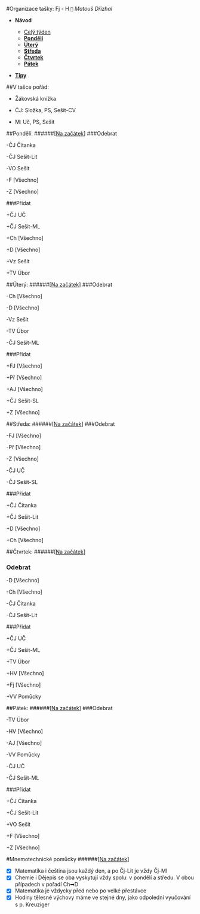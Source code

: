 #Organizace tašky: Fj - H
`🍪` *Matouš Dřízhal*

*   **Návod**
    *   [Celý týden](#v-tašce-pořád)
    *   **[Pondělí](#pondělí)**
    *   **[Úterý](#Úterý)**
    *   **[Středa](#středa)**
    *   **[Čtvrtek](#Čtvrtek)**
    *   **[Pátek](#pátek)**
    
*   **[Tipy](#mnemotechnické-pomůcky)**
    


##V tašce pořád:

- Žákovská knížka

- ČJ: Složka, PS, Sešit-CV

- M: Uč, PS, Sešit



##Pondělí:
######\[[Na začátek](#organizace-tašky-fj---h)\]
###Odebrat

-ČJ Čítanka

-ČJ Sešit-Lit

-VO Sešit

-F  [Všechno]

-Z  [Všechno]

###Přidat

+ČJ UČ

+ČJ Sešit-ML

+Ch [Všechno]

+D  [Všechno]

+Vz Sešit

+TV Úbor



##Úterý:
######\[[Na začátek](#organizace-tašky-fj---h)\]
###Odebrat

-Ch [Všechno]

-D  [Všechno]

-Vz Sešit

-TV Úbor

-ČJ Sešit-ML

###Přidat

+FJ [Všechno]

+Př [Všechno]

+AJ [Všechno]

+ČJ Sešit-SL

+Z  [Všechno]



##Středa:
######\[[Na začátek](#organizace-tašky-fj---h)\]
###Odebrat

-FJ [Všechno]

-Př [Všechno]

-Z  [Všechno]

-ČJ UČ

-ČJ Sešit-SL

###Přidat

+ČJ Čítanka

+ČJ Sešit-Lit

+D  [Všechno]

+Ch [Všechno] 



##Čtvrtek:
######\[[Na začátek](#organizace-tašky-fj---h)\]
### Odebrat

-D  [Všechno]

-Ch [Všechno]

-ČJ Čítanka

-ČJ Sešit-Lit

###Přidat

+ČJ UČ

+ČJ Sešit-ML

+TV Úbor

+HV [Všechno]

+Fj [Všechno]

+VV Pomůcky



##Pátek:
######\[[Na začátek](#organizace-tašky-fj---h)\]
###Odebrat

-TV Úbor

-HV [Všechno]

-AJ [Všechno]

-VV Pomůcky

-ČJ UČ

-ČJ Sešit-ML

###Přidat

+ČJ Čítanka

+ČJ Sešit-Lit

+VO Sešit

+F  [Všechno]

+Z  [Všechno]


#Mnemotechnické pomůcky
######\[[Na začátek](#organizace-tašky-fj---h)\]

- [x] Matematika i čeština jsou každý den, a po Čj-Lit je vždy Čj-Ml
- [x] Chemie i Dějepis se oba vyskytují vždy spolu: v pondělí a středu. V obou případech v pořadí Ch➡D
- [x] Matematika je vždycky před nebo po velké přestávce
- [x] Hodiny tělesné výchovy máme ve stejné dny, jako odpolední vyučování s p. Kreuziger
